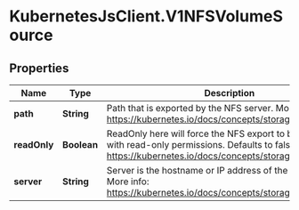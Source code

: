 # KubernetesJsClient.V1NFSVolumeSource

## Properties
Name | Type | Description | Notes
------------ | ------------- | ------------- | -------------
**path** | **String** | Path that is exported by the NFS server. More info: https://kubernetes.io/docs/concepts/storage/volumes#nfs | 
**readOnly** | **Boolean** | ReadOnly here will force the NFS export to be mounted with read-only permissions. Defaults to false. More info: https://kubernetes.io/docs/concepts/storage/volumes#nfs | [optional] 
**server** | **String** | Server is the hostname or IP address of the NFS server. More info: https://kubernetes.io/docs/concepts/storage/volumes#nfs | 


